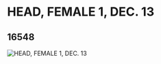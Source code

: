 # HEAD, FEMALE 1, DEC. 13
## 16548
![HEAD, FEMALE 1, DEC. 13](https://lc-www-live-s.legocdn.com/media/bricks/5/2/6062090.jpg)